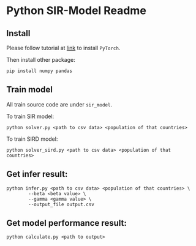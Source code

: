 # Python SIR-Model Readme

## Install

Please follow tutorial at [link](pytorch.org) to install `PyTorch`.

Then install other package:
```
pip install numpy pandas
```

## Train model
All train source code are under `sir_model`.

To train SIR model:
```
python solver.py <path to csv data> <population of that countries>
```

To train SIRD model:
```
python solver_sird.py <path to csv data> <population of that countries>
```

## Get infer result:
```
python infer.py <path to csv data> <population of that countries> \
        --beta <beta value> \
        --gamma <gamma value> \
        --output_file output.csv 
```

## Get model performance result:
```
python calculate.py <path to output>
```
